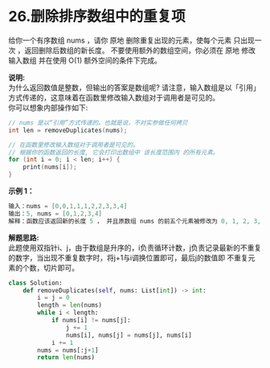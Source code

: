 # 26.删除排序数组中的重复项

给你一个有序数组 nums ，请你 原地 删除重复出现的元素，使每个元素 只出现一次 ，返回删除后数组的新长度。
不要使用额外的数组空间，你必须在 原地 修改输入数组 并在使用 O(1) 额外空间的条件下完成。

**说明:**  
为什么返回数值是整数，但输出的答案是数组呢?
请注意，输入数组是以「引用」方式传递的，这意味着在函数里修改输入数组对于调用者是可见的。  
你可以想象内部操作如下:
```c
// nums 是以“引用”方式传递的。也就是说，不对实参做任何拷贝
int len = removeDuplicates(nums);

// 在函数里修改输入数组对于调用者是可见的。
// 根据你的函数返回的长度, 它会打印出数组中 该长度范围内 的所有元素。
for (int i = 0; i < len; i++) {
    print(nums[i]);
}
```

**示例 1：**
```c
输入：nums = [0,0,1,1,1,2,2,3,3,4]
输出：5, nums = [0,1,2,3,4]
解释：函数应该返回新的长度 5 ， 并且原数组 nums 的前五个元素被修改为 0, 1, 2, 3, 4 。不需要考虑数组中超出新长度后面的元素。
```

**解题思路:**  
此题使用双指针i、j，由于数组是升序的，i负责循环计数，j负责记录最新的不重复的数字，当出现不重复数字时，将j+1与i调换位置即可，最后j的数值即
不重复元素的个数，切片即可。
```python
class Solution:
    def removeDuplicates(self, nums: List[int]) -> int:
        i = j = 0
        length = len(nums)
        while i < length:
            if nums[i] != nums[j]:
                j += 1
                nums[i], nums[j] = nums[j], nums[i]
            i += 1
        nums = nums[:j+1]
        return len(nums)
```